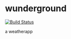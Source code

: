 wunderground
============

[![Build Status](https://travis-ci.org/mfbadr/wunderground.svg?branch=master)](https://travis-ci.org/mfbadr/wunderground)

a weatherapp
